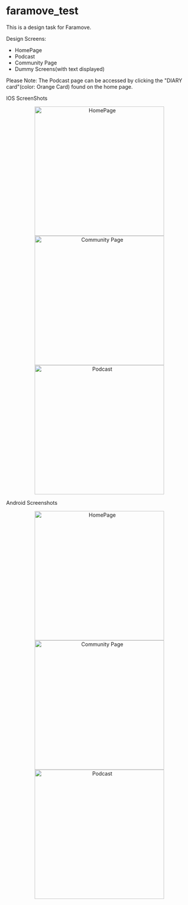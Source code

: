 # faramove_test

This is a design task for Faramove.

Design Screens:
- HomePage
- Podcast
- Community Page
- Dummy Screens(with text displayed)

Please Note: The Podcast page can be accessed by clicking the "DIARY card"(color: Orange Card) found on the home page.


IOS ScreenShots

<p align="center">
  <img src="asset\images\screenshots\ios1.png" width="350" title = "HomePage">
  <img src="asset\images\screenshots\ios2.png" width="350" title = "Community Page">
  <img src="asset\images\screenshots\ios3.png" width="350" title = "Podcast">
</p>


Android Screenshots

<p align="center">
  <img src="asset\images\screenshots\android1.png" width="350" title = "HomePage">
  <img src="asset\images\screenshots\android2.png" width="350" title = "Community Page">
  <img src="asset\images\screenshots\android3.png" width="350" title = "Podcast">
</p>

